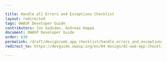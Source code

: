 ```yaml
---

title: Handle all Errors and Exceptions Checklist
layout: redirected
tags: OWASP Developer Guide
contributors: Jon Gadsden, Andreas Happe
document: OWASP Developer Guide
order: 630
permalink: /draft/design/web_app_checklist/handle_errors_and_exceptions/
redirect_to: https://devguide.owasp.org/en/04-design/02-web-app-checklist/10-handle-errors-exceptions/

---
```

